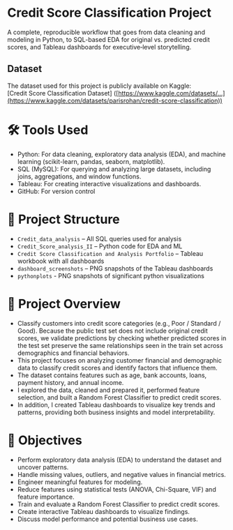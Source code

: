 # Credit Score Classification Project
A complete, reproducible workflow that goes from data cleaning and modeling in Python, to SQL-based EDA for original vs. predicted credit scores, and Tableau dashboards for executive‑level storytelling.

## Dataset
The dataset used for this project is publicly available on Kaggle:  
[Credit Score Classification Dataset] ([https://www.kaggle.com/datasets/...](https://www.kaggle.com/datasets/parisrohan/credit-score-classification))

# 🛠 Tools Used
- Python: For data cleaning, exploratory data analysis (EDA), and machine learning (scikit-learn, pandas, seaborn, matplotlib).
- SQL (MySQL): For querying and analyzing large datasets, including joins, aggregations, and window functions.
- Tableau: For creating interactive visualizations and dashboards.
- GitHub: For version control

# 📂 Project Structure
- `Credit_data_analysis` – All SQL queries used for analysis
- `Credit_Score_analysis_II` – Python code for EDA and ML
- `Credit Score Classification and Analysis Portfolio` – Tableau workbook with all dashboards
- `dashboard_screenshots` – PNG snapshots of the Tableau dashboards
- `pythonplots` - PNG snapshots of significant python visualizations

# 📌 Project Overview
- Classify customers into credit score categories (e.g., Poor / Standard / Good). Because the public test set does not include original credit scores, we validate predictions by checking whether predicted scores in the test set preserve the same relationships seen in the train set across demographics and financial behaviors.
- This project focuses on analyzing customer financial and demographic data to classify credit scores and identify factors that influence them.
- The dataset contains features such as age, bank accounts, loans, payment history, and annual income.
- I explored the data, cleaned and prepared it, performed feature selection, and built a Random Forest Classifier to predict credit scores.
- In addition, I created Tableau dashboards to visualize key trends and patterns, providing both business insights and model interpretability.

# 🎯 Objectives
- Perform exploratory data analysis (EDA) to understand the dataset and uncover patterns.
- Handle missing values, outliers, and negative values in financial metrics.
- Engineer meaningful features for modeling.
- Reduce features using statistical tests (ANOVA, Chi-Square, VIF) and feature importance.
- Train and evaluate a Random Forest Classifier to predict credit scores.
- Create interactive Tableau dashboards to visualize findings.
- Discuss model performance and potential business use cases.


